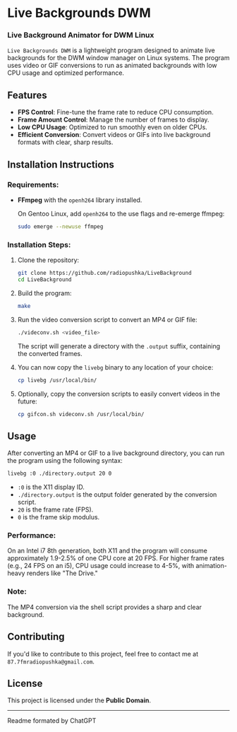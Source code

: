 
# Live Backgrounds DWM

### Live Background Animator for DWM Linux

`Live Backgrounds DWM` is a lightweight program designed to animate live backgrounds for the DWM window manager on Linux systems. The program uses video or GIF conversions to run as animated backgrounds with low CPU usage and optimized performance.

## Features
- **FPS Control**: Fine-tune the frame rate to reduce CPU consumption.
- **Frame Amount Control**: Manage the number of frames to display.
- **Low CPU Usage**: Optimized to run smoothly even on older CPUs.
- **Efficient Conversion**: Convert videos or GIFs into live background formats with clear, sharp results.

## Installation Instructions

### Requirements:
- **FFmpeg** with the `openh264` library installed.
  
  On Gentoo Linux, add `openh264` to the use flags and re-emerge ffmpeg:

  ```bash
  sudo emerge --newuse ffmpeg
  ```

### Installation Steps:

1. Clone the repository:

    ```bash
    git clone https://github.com/radiopushka/LiveBackground
    cd LiveBackground
    ```

2. Build the program:

    ```bash
    make
    ```

3. Run the video conversion script to convert an MP4 or GIF file:

    ```bash
    ./videconv.sh <video_file>
    ```

   The script will generate a directory with the `.output` suffix, containing the converted frames.

4. You can now copy the `livebg` binary to any location of your choice:

    ```bash
    cp livebg /usr/local/bin/
    ```

5. Optionally, copy the conversion scripts to easily convert videos in the future:

    ```bash
    cp gifcon.sh videconv.sh /usr/local/bin/
    ```

## Usage

After converting an MP4 or GIF to a live background directory, you can run the program using the following syntax:

```bash
livebg :0 ./directory.output 20 0
```

- `:0` is the X11 display ID.
- `./directory.output` is the output folder generated by the conversion script.
- `20` is the frame rate (FPS).
- `0` is the frame skip modulus.

### Performance:
On an Intel i7 8th generation, both X11 and the program will consume approximately 1.9-2.5% of one CPU core at 20 FPS. For higher frame rates (e.g., 24 FPS on an i5), CPU usage could increase to 4-5%, with animation-heavy renders like "The Drive."

### Note:
The MP4 conversion via the shell script provides a sharp and clear background.

## Contributing
If you'd like to contribute to this project, feel free to contact me at `87.7fmradiopushka@gmail.com`.

## License
This project is licensed under the **Public Domain**.

---

Readme formated by ChatGPT
